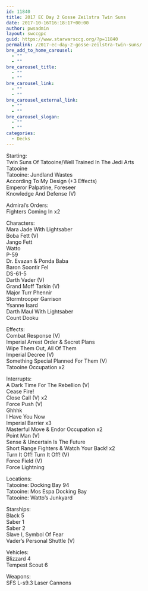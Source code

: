 ```yaml
---
id: 11840
title: 2017 EC Day 2 Gosse Zeilstra Twin Suns
date: 2017-10-16T16:18:17+00:00
author: pwsadmin
layout: swccgpc
guid: https://www.starwarsccg.org/?p=11840
permalink: /2017-ec-day-2-gosse-zeilstra-twin-suns/
bre_add_to_home_carousel:
  - ""
  - ""
bre_carousel_title:
  - ""
  - ""
bre_carousel_link:
  - ""
  - ""
bre_carousel_external_link:
  - ""
  - ""
bre_carousel_slogan:
  - ""
  - ""
categories:
  - Decks
---
```

Starting:  
Twin Suns Of Tatooine/Well Trained In The Jedi Arts  
Tatooine  
Tatooine: Jundland Wastes  
According To My Design (+3 Effects)  
Emperor Palpatine, Foreseer  
Knowledge And Defense (V)

Admiral’s Orders:  
Fighters Coming In x2

Characters:  
Mara Jade With Lightsaber  
Boba Fett (V)  
Jango Fett  
Watto  
P-59  
Dr. Evazan & Ponda Baba  
Baron Soontir Fel  
DS-61-5  
Darth Vader (V)  
Grand Moff Tarkin (V)  
Major Turr Phennir  
Stormtrooper Garrison  
Ysanne Isard  
Darth Maul With Lightsaber  
Count Dooku

Effects:  
Combat Response (V)  
Imperial Arrest Order & Secret Plans  
Wipe Them Out, All Of Them  
Imperial Decree (V)  
Something Special Planned For Them (V)  
Tatooine Occupation x2

Interrupts:  
A Dark Time For The Rebellion (V)  
Cease Fire!  
Close Call (V) x2  
Force Push (V)  
Ghhhk  
I Have You Now  
Imperial Barrier x3  
Masterful Move & Endor Occupation x2  
Point Man (V)  
Sense & Uncertain Is The Future  
Short Range Fighters & Watch Your Back! x2  
Turn It Off! Turn It Off! (V)  
Force Field (V)  
Force Lightning

Locations:  
Tatooine: Docking Bay 94  
Tatooine: Mos Espa Docking Bay  
Tatooine: Watto&#8217;s Junkyard

Starships:  
Black 5  
Saber 1  
Saber 2  
Slave I, Symbol Of Fear  
Vader&#8217;s Personal Shuttle (V)

Vehicles:  
Blizzard 4  
Tempest Scout 6

Weapons:  
SFS L-s9.3 Laser Cannons